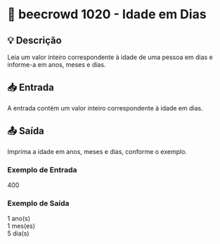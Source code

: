 # 📝 beecrowd 1020 - Idade em Dias

## 💡 Descrição

Leia um valor inteiro correspondente à idade de uma pessoa em dias e informe-a em anos, meses e dias.

## 📥 Entrada

A entrada contém um valor inteiro correspondente à idade em dias.

## 📤 Saída

Imprima a idade em anos, meses e dias, conforme o exemplo.

### Exemplo de Entrada
400  

### Exemplo de Saída
1 ano(s)  
1 mes(es)  
5 dia(s)
